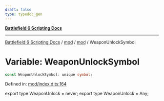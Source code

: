 ```yaml
---
draft: false
type: typedoc_gen
---
```


[**Battlefield 6 Scripting Docs**](../../../_index.md)

***

[Battlefield 6 Scripting Docs](../../../_index.md) / [mod](../../_index.md) / [mod](../_index.md) / WeaponUnlockSymbol

# Variable: WeaponUnlockSymbol

```ts
const WeaponUnlockSymbol: unique symbol;
```

Defined in: [mod/index.d.ts:164](https://github.com/battlefield-portal-community/portal-docs/blob/6d87e21c5922a3efb03c634dbe98e5fe6e797672/generators/santiago/mod/index.d.ts#L164)

export type WeaponUnlock = never;
export type WeaponUnlock = Any;
